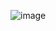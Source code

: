 ![image](https://github.com/JaimeVillalbaO/ToDoList-Website-Advanced-Day-89/assets/152451848/4bd4830c-1164-44e8-9245-a2fe20ae2f77)
